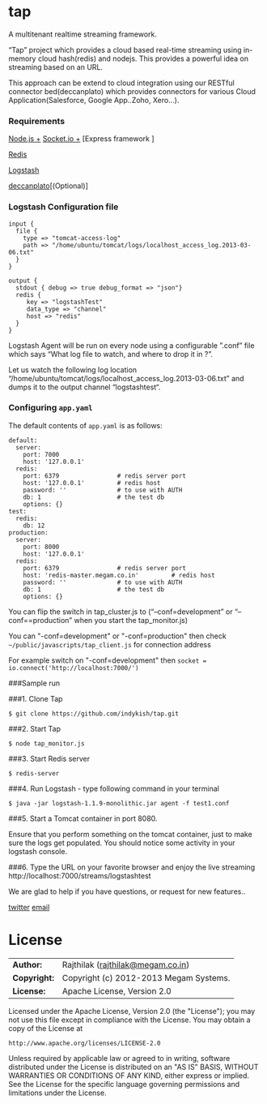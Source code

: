 tap
===

A multitenant realtime streaming framework.

“Tap” project which provides a cloud based real-time streaming using in-memory cloud hash(redis) and nodejs. This provides a powerful idea on streaming based on an URL. 

This approach can be extend to cloud integration using our RESTful connector bed(deccanplato) which provides connectors for various Cloud Application(Salesforce, Google App..Zoho, Xero…).

### Requirements

> 
[Node.js +](http://nodejs.org/)
[Socket.io +](http://socket.io/)
[Express framework ]

[Redis](http://redis.io/)

[Logstash](http://logstash.net/)

[deccanplato](https://github.com/indykish/deccanplato/)[(Optional)]

### Logstash Configuration file

```
input {
  file {
    type => "tomcat-access-log"
    path => "/home/ubuntu/tomcat/logs/localhost_access_log.2013-03-06.txt"
  }
}
 
output {
  stdout { debug => true debug_format => "json"}
  redis {
     key => "logstashTest"
     data_type => "channel"
     host => "redis"
  }
}
```
Logstash Agent will be run on every node using a configurable ”<x>.conf” file which says “What log file to watch, and where to drop it in ?”.

Let us watch the following  log location “/home/ubuntu/tomcat/logs/localhost_access_log.2013-03-06.txt” and dumps it to the output channel “logstashtest“.

### Configuring `app.yaml`

The default contents of `app.yaml` is as follows:

```
default:
  server:
    port: 7000
    host: '127.0.0.1'
  redis:
    port: 6379                # redis server port
    host: '127.0.0.1'         # redis host
    password: ''              # to use with AUTH
    db: 1                     # the test db
    options: {}
test:
  redis:
    db: 12
production:
  server:
    port: 8000
    host: '127.0.0.1'
  redis:
    port: 6379                # redis server port
    host: 'redis-master.megam.co.in'         # redis host
    password: ''              # to use with AUTH
    db: 1                     # the test db
    options: {}
```
You can flip the switch in tap_cluster.js to (“–conf=development” or “–conf==production” when you start the tap_monitor.js)

You can "-conf=development" or "-conf=production" then check `~/public/javascripts/tap_client.js` for connection address 

For example switch on "-conf=development" then `socket = io.connect('http://localhost:7000/')`

###Sample run

###1. Clone Tap

`$ git clone https://github.com/indykish/tap.git`

###2. Start Tap
 	
`$ node tap_monitor.js`

###3. Start Redis server

`$ redis-server`

###4. Run Logstash -  type following command in your terminal

`$ java -jar logstash-1.1.9-monolithic.jar agent -f test1.conf`

###5. Start a Tomcat container in port 8080.

Ensure that you perform something on the tomcat container, just to make sure the logs get populated. You should notice some activity in your logstash console.

###6. Type the URL on your favorite browser and enjoy the live streaming http://localhost:7000/streams/logstashtest


We are glad to help if you have questions, or request for new features..

[twitter](http://twitter.com/indykish) [email](<rajthilak@megam.co.in>)

# License


|                      |                                          |
|:---------------------|:-----------------------------------------|
| **Author:**          | Rajthilak (<rajthilak@megam.co.in>)
| **Copyright:**       | Copyright (c) 2012-2013 Megam Systems.
| **License:**         | Apache License, Version 2.0

Licensed under the Apache License, Version 2.0 (the "License");
you may not use this file except in compliance with the License.
You may obtain a copy of the License at

    http://www.apache.org/licenses/LICENSE-2.0

Unless required by applicable law or agreed to in writing, software
distributed under the License is distributed on an "AS IS" BASIS,
WITHOUT WARRANTIES OR CONDITIONS OF ANY KIND, either express or implied.
See the License for the specific language governing permissions and
limitations under the License.



